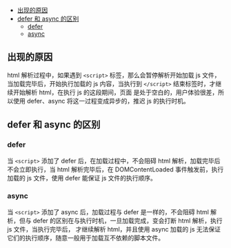 
<!-- vim-markdown-toc GitLab -->

* [出现的原因](#出现的原因)
* [defer 和 async 的区别](#defer-和-async-的区别)
	* [defer](#defer)
	* [async](#async)

<!-- vim-markdown-toc -->

## 出现的原因

html 解析过程中，如果遇到 `<script>`  标签，那么会暂停解析开始加载 js 文件，当加载完毕后，开始执行加载的 js 内容，当执行到 `</script>` 结束标签时，才继续开始解析 html，在执行 js 的这段期间，页面
是处于空白的，用户体验很差，所以使用 defer、async 将这一过程变成异步的，推迟 js 的执行时机。

## defer 和 async 的区别

### defer

当 `<script>` 添加了 defer 后，在加载过程中，不会阻碍 html 解析，加载完毕后不会立即执行，当 html 解析完毕后，在 DOMContentLoaded 事件触发前，执行加载的 js 文件，使用
defer 能保证 js 文件的执行顺序。

### async

当 `<script>` 添加了 async 后，加载过程与 defer 是一样的，不会阻碍 html 解析，但与 defer 的区别在与执行时机，一旦加载完成，变会打断 html 解析，执行 js 文件，当执行完毕后，
才继续解析 html，并且使用 async 加载的 js 无法保证它们的执行顺序，随意一般用于加载互不依赖的脚本文件。
